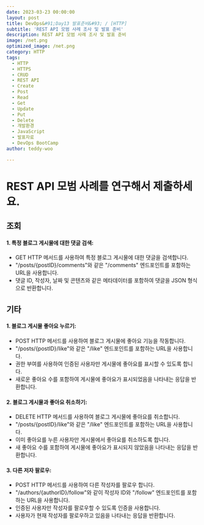 ```yaml
---
date: 2023-03-23 00:00:00
layout: post
title: DevOps&#91;Day13 발표준비&#93; / [HTTP]
subtitle: 'REST API 모범 사례 조사 및 발표 준비'
description: REST API 모범 사례 조사 및 발표 준비
image: /net.png
optimized_image: /net.png
category: HTTP
tags:
  - HTTP
  - HTTPS
  - CRUD
  - REST API
  - Create
  - Post
  - Read
  - Get
  - Update
  - Put
  - Delete
  - 개발환경
  - JavaScript
  - 발표자료
  - DevOps BootCamp
author: teddy-woo

---
```


# REST API 모범 사례를 연구해서 제출하세요.
## 조회
#### 1. 특정 블로그 게시물에 대한 댓글 검색:

- GET HTTP 메서드를 사용하여 특정 블로그 게시물에 대한 댓글을 검색합니다.
- "/posts/{postID}/comments"와 같은 "/comments" 엔드포인트를 포함하는 URL을 사용합니다.
- 댓글 ID, 작성자, 날짜 및 콘텐츠와 같은 메타데이터를 포함하여 댓글을 JSON 형식으로 반환합니다.
## 기타

#### 1. 블로그 게시물 좋아요 누르기:

-  POST HTTP 메서드를 사용하여 블로그 게시물에 좋아요 기능을 작동합니다.
- "/posts/{postID}/like"와 같은 "/like" 엔드포인트를 포함하는 URL을 사용합니다.
- 권한 부여를 사용하여 인증된 사용자만 게시물에 좋아요를 표시할 수 있도록 합니다.
- 새로운 좋아요 수를 포함하여 게시물에 좋아요가 표시되었음을 나타내는 응답을 반환합니다.

#### 2. 블로그 게시물과 좋아요 취소하기:

- DELETE HTTP 메서드를 사용하여 블로그 게시물에 좋아요를 취소합니다.
- "/posts/{postID}/like"와 같은 "/like" 엔드포인트를 포함하는 URL을 사용합니다.
- 이미 좋아요를 누른 사용자만 게시물에서 좋아요를 취소하도록 합니다.
- 새 좋아요 수를 포함하여 게시물에 좋아요가 표시되지 않았음을 나타내는 응답을 반환합니다.

#### 3. 다른 저자 팔로우:

- POST HTTP 메서드를 사용하여 다른 작성자를 팔로우 합니다.
- "/authors/{authorID}/follow"와 같이 작성자 ID와 "/follow" 엔드포인트를 포함하는 URL을 사용합니다.
- 인증된 사용자만 작성자를 팔로우할 수 있도록 인증을 사용합니다.
- 사용자가 현재 작성자를 팔로우하고 있음을 나타내는 응답을 반환합니다.